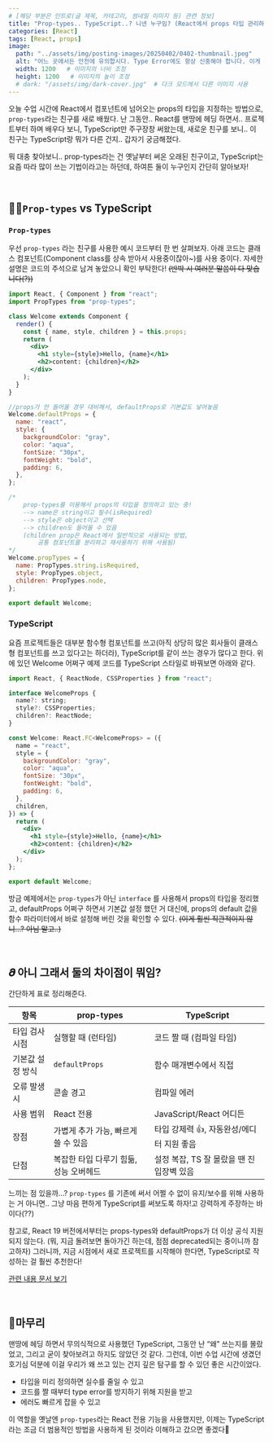 ```yaml
---
# [해당 부분은 인트로(글 제목, 카테고리, 썸네일 이미지 등) 관련 정보]
title: "Prop-types.. TypeScript..? 니넨 누구임? (React에서 props 타입 관리하는 법)"
categories: [React]
tags: [React, props]
image:
  path: "../assets/img/posting-images/20250402/0402-thumbnail.jpeg"
  alt: "어느 곳에서든 안전에 유의합시다. Type Error에도 항상 신중해야 합니다. 이게 뭔 연관이냐고 묻는다면.. 반박시 여러분 말이 다 맞습니다."
  width: 1200   # 이미지의 너비 조정
  height: 1200   # 이미지의 높이 조정
  # dark: "/assets/img/dark-cover.jpg"  # 다크 모드에서 다른 이미지 사용
---
```


오늘 수업 시간에 React에서 컴포넌트에 넘어오는 props의 타입을 지정하는 방법으로, `prop-types`라는 친구를 새로 배웠다. 난 그동안.. React를 맨땅에 헤딩 하면서.. 프로젝트부터 하며 배우다 보니, TypeScript만 주구장창 써왔는데, 새로운 친구를 보니.. 이 친구는 TypeScript랑 뭐가 다른 건지.. 갑자기 궁금해졌다.

뭐 대충 찾아보니.. prop-types라는 건 옛날부터 써온 오래된 친구이고, TypeScript는 요즘 따라 많이 쓰는 기법이라고는 하던데, 하여튼 둘이 누구인지 간단히 알아보자!

<br>

## **🧑‍🔧`Prop-types` vs TypeScript**

### `Prop-types`

우선 `prop-types` 라는 친구를 사용한 예시 코드부터 한 번 살펴보자. 아래 코드는 클래스 컴포넌트(Component class를 상속 받아서 사용중이잖아~)를 사용 중이다. 자세한 설명은 코드의 주석으로 남겨 놓았으니 확인 부탁한다! ~~(반박 시 여러분 말씀이 다 맞습니다(?))~~

```jsx
import React, { Component } from "react";
import PropTypes from "prop-types";

class Welcome extends Component {
  render() {
    const { name, style, children } = this.props;
    return (
      <div>
        <h1 style={style}>Hello, {name}</h1>
        <h2>content: {children}</h2>
      </div>
    );
  }
}

//props가 안 들어올 경우 대비해서, defaultProps로 기본값도 넣어놓음
Welcome.defaultProps = {
  name: "react",
  style: {
    backgroundColor: "gray",
    color: "aqua",
    fontSize: "30px",
    fontWeight: "bold",
    padding: 6,
  },
};

/*
	prop-types를 이용해서 props의 타입을 정의하고 있는 중!
	--> name은 string이고 필수(isRequired)
	--> style은 object이고 선택
	--> children도 들어올 수 있음
	(children prop은 React에서 일반적으로 사용되는 방법, 
		공통 컴포넌트를 분리하고 재사용하기 위해 사용됨)
*/
Welcome.propTypes = {
  name: PropTypes.string.isRequired,
  style: PropTypes.object,
  children: PropTypes.node,
};

export default Welcome;
```

### TypeScript

요즘 프로젝트들은 대부분 함수형 컴포넌트를 쓰고(아직 상당히 많은 회사들이 클래스형 컴포넌트를 쓰고 있다고는 하더라), TypeScript를 같이 쓰는 경우가 많다고 한다. 위에 있던 Welcome 어쩌구 예제 코드를 TypeScript 스타일로 바꿔보면 아래와 같다.

```jsx
import React, { ReactNode, CSSProperties } from "react";

interface WelcomeProps {
  name?: string;
  style?: CSSProperties;
  children?: ReactNode;
}

const Welcome: React.FC<WelcomeProps> = ({
  name = "react",
  style = {
    backgroundColor: "gray",
    color: "aqua",
    fontSize: "30px",
    fontWeight: "bold",
    padding: 6,
  },
  children,
}) => {
  return (
    <div>
      <h1 style={style}>Hello, {name}</h1>
      <h2>content: {children}</h2>
    </div>
  );
};

export default Welcome;
```

방금 예제에서는 `prop-types`가 아닌 `interface` 를 사용해서 props의 타입을 정리했고, defaultProps 어쩌구 하면서 기본값 설정 했던 거 대신에, props의 default 값을 함수 파라미터에서 바로 설정해 버린 것을 확인할 수 있다. ~~(이게 훨씬 직관적이지 않니…? 아님 말고..)~~

<br>

## **𝝏 아니 그래서 둘의 차이점이 뭐임?**

간단하게 표로 정리해준다.

| 항목 | prop-types | TypeScript |
| --- | --- | --- |
| 타입 검사 시점 | 실행할 때 (런타임) | 코드 짤 때 (컴파일 타임) |
| 기본값 설정 방식 | `defaultProps` | 함수 매개변수에서 직접 |
| 오류 발생 시 | 콘솔 경고 | 컴파일 에러 |
| 사용 범위 | React 전용 | JavaScript/React 어디든 |
| 장점 | 가볍게 추가 가능, 빠르게 쓸 수 있음 | 타입 강제력 👍, 자동완성/에디터 지원 좋음 |
| 단점 | 복잡한 타입 다루기 힘듦, 성능 오버헤드 | 설정 복잡, TS 잘 몰랐을 땐 진입장벽 있음 |

느끼는 점 있을까…? `prop-types` 를 기존에 써서 어쩔 수 없이 유지/보수를 위해 사용하는 거 아니면.. 그냥 마음 편하게 TypeScript를 써보도록 하자!고 강력하게 주장하는 바이다(??)

참고로, React 19 버전에서부터는 props-types와 defaultProps가 더 이상 공식 지원되지 않는다. (뭐, 지금 돌려보면 돌아가긴 하는데, 점점 deprecated되는 중이니까 참고하자) 그러니까, 지금 시점에서 새로 프로젝트를 시작해야 한다면, TypeScript로 작성하는 걸 훨씬 추천한다!

[관련 내용 문서 보기](https://mycodings.fly.dev/blog/2024-07-14-react-19-tutorial-5-breaking-changes-prop-types-context-ref?)

<br>

## **🧹마무리**

맨땅에 헤딩 하면서 무의식적으로 사용했던 TypeScript, 그동안 난 “왜” 쓰는지를 몰랐었고, 그리고 굳이 찾아보려고 하지도 않았던 것 같다. 그런데, 이번 수업 시간에 생겼던 호기심 덕분에 이걸 우리가 왜 쓰고 있는 건지 깊은 탐구를 할 수 있던 좋은 시간이었다.

- 타입을 미리 정의하면 실수를 줄일 수 있고
- 코드를 짤 때부터 type error를 방지하기 위해 지원을 받고
- 에러도 빠르게 잡을 수 있고

이 역할을 옛날엔 `prop-types`라는 React 전용 기능을 사용했지만, 이제는 TypeScript라는 조금 더 범용적인 방법을 사용하게 된 것이라 이해하고 갔으면 좋겠다🥹